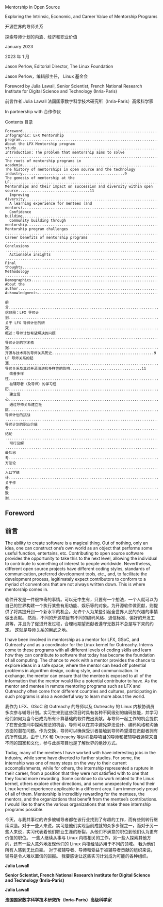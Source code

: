 Mentorship in Open Source

Exploring the Intrinsic, Economic, and Career Value of Mentorship Programs

开源世界的导师关系

探索导师计划的内涵、经济和职业价值

January 2023

2023 年 1 月

Jason Perlow, Editorial Director,
The Linux Foundation

Jason Perlow，编辑部主任，
Linux 基金会



Foreword by Julia Lawall, Senior Scientist,
French National Research Institute for Digital Science
and Technology (Inria-Paris)

前言作者 Julia Lawall
法国国家数字科学技术研究所（Inria-Paris）高级科学家


In partnership with
合作作伙

Contents
目录
```
Foreword......................................................................................................................................................................................3
Infographic: LFX Mentorship program.......................................................................................................................4
About the LFX Mentorship program study................................................................................................................5
Introduction: The problem that mentorship aims to solve ..............................................................................6
The roots of mentorship programs in academia....................................................................................................8
The history of mentorships in open source and the technology industry...............................................9
The genesis of mentorship at the LF..............................................................................................................................9
Mentorships and their impact on succession and diversity within open source.................................11
  Improving diversity.............................................................................................................................................................................................................11
  A learning experience for mentees (and mentors)..........................................................................................................................................12
  Confidence building.............................................................................................................................................................................................................13
  Community building through mentorship...........................................................................................................................................................15
Mentorship program challenges ...................................................................................................................................16
Career benefits of mentorship programs .................................................................................................................18
Conclusions ................................................................................................................................................................................22
  Actionable insights ..............................................................................................................................................................................................................22
Final thoughts...........................................................................................................................................................................23
Methodology ..............................................................................................................................................................................24
Demographics...........................................................................................................................................................................24
About the author......................................................................................................................................................................25
Acknowledgments..................................................................................................................................................................25
```
```
前言......................................................................................................................................................................................3
信息图：LFX 导师计划.......................................................................................................................4
关于 LFX 导师计划的研究................................................................................................................5
概述：导师计划希望解决的问题 ..............................................................................6
导师计划的学术依据....................................................................................................8
开源与技术界的导师关系历史...............................................9
LF 导师关系的起源..............................................................................................................................9
导师关系及其对开源演进和多样性的影响.................................11
  改善多样性.............................................................................................................................................................................................................11
  被辅导者（及导师）的学习经历..........................................................................................................................................12
  建立信心.............................................................................................................................................................................................................13
  通过导师关系建立社区...........................................................................................................................................................15
导师计划的挑战 ...................................................................................................................................16
导师计划的职业价值 .................................................................................................................18
结论 ................................................................................................................................................................................22
  可行见解 ..............................................................................................................................................................................................................22
最后思考...........................................................................................................................................................................23
方法论 ..............................................................................................................................................................................24
人口学统计...........................................................................................................................................................................24
关于作者......................................................................................................................................................................25
致谢..................................................................................................................................................................25
```

## Foreword
## 前言

The ability to create software is a magical thing. Out of nothing, only an idea, one can construct one’s own world as an object that
performs some useful function, entertains, etc. Contributing to open source software provides the opportunity to take this to the next
level, allowing the individual to contribute to something of interest to people worldwide. Nevertheless, different open source projects
have different coding styles, standards of communication, preferred development tools, etc., and, to facilitate the development process,
legitimately expect contributors to conform to a myriad of conventions that are not always written down. This is where mentorship
comes in.

软件开发是一件很神奇的事情。可以无中生有，只要有一个想法，一个人就可以为自己的世界构建一个执行某些有用功能、娱乐等的对象。为开源软件做贡献，则提供了将其提升到一个新水平的机会，允许个人为某些引起全世界人民的兴趣的事情做出贡献。 然而，不同的开源项目有不同的编码风格、通信标准、偏好的开发工具等，并且为了促进开发过程，合理地期望贡献者遵守无数并不总是写下来的约定。 这就是导师关系的用武之地。

I have been involved in mentorship as a mentor for LFX, GSoC, and Outreachy and as a coordinator for the Linux kernel for Outreachy.
Interns come to these programs with all different levels of coding skills and learn how they can contribute to software that today has
become the foundation of all computing. The chance to work with a mentor provides the chance to explore ideas in a safe space, where
the mentor can head off potential problems in algorithm design, coding style, and communication. In exchange, the mentor can ensure
that the mentee is exposed to all of the information that the mentor would like a potential contributor to have. As the mentor and
mentee in remote mentoring programs such as LFX and Outreachy often come from different countries and cultures, participating in
such programs is also a wonderful way to learn more about the world.

我作为 LFX、GSoC 和 Outreachy 的导师以及 Outreachy 的 Linux 内核协调员多次参与辅导计划。实习生来到这些项目时具有各种不同级别的编码技能，并学习他们如何为当今已成为所有计算基础的软件做出贡献。与导师一起工作的机会提供了在安全空间中探索想法的机会，导师可以在其中避免算法设计、编码风格和沟通方面的潜在问题。作为交换，导师可以确保受训者接触到导师希望潜在贡献者拥有的所有信息。由于 LFX 和 Outreachy 等远程指导项目的导师和被辅导者通常来自不同的国家和文化，参与此类项目也是了解世界的绝妙方式。

Today, many of the mentees I have worked with have interesting jobs in the industry, while some have diverted to further studies. For
some, the internship was one of many steps on the way to their current accomplishments, while for others, the internship represented
a rupture in their career, from a position that they were not satisfied with to one that they found more rewarding. Some continue to do
work related to the Linux kernel, others explore other directions, and some unexpectedly found their Linux kernel experience applicable in a different area. I am immensely proud of all of them. Mentorship is incredibly rewarding for the mentees, the mentors, and the
organizations that benefit from the mentee’s contributions. I would like to thank the various organizations that make these internship
programs possible.

今天，与我共事过的许多被辅导者都在该行业找到了有趣的工作，而有些则转行继续深造。对于一些人来说，实习是他们实现当前成就的众多步骤之一，而对于另一些人来说，实习代表着他们职业生涯的断裂，从他们不满意的职位到他们认为更有价值的职位。 一些人继续从事与 Linux 内核相关的工作，另一些人探索其他方向，还有一些人意外地发现他们的 Linux 内核经验适用于不同的领域。 我为他们所有人感到无比自豪。 对于被辅导者、导师和受益于被辅导者贡献的组织来说，辅导是令人难以置信的回报。 我要感谢让这些实习计划成为可能的各种组织。


**Julia Lawall**

**Senior Scientist, French National Research Institute for Digital Science and Technology (Inria-Paris)**


**Julia Lawall**

**法国国家数字科学技术研究所（Inria-Paris）高级科学家**
